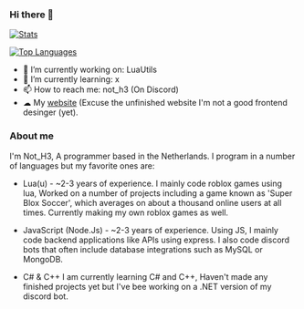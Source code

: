 ### Hi there 👋

[![Stats](https://github-readme-stats.vercel.app/api?username=damger9&show_icons=true&count_private=true&theme=tokyonight)]()

[![Top Languages](https://github-readme-stats.vercel.app/api/top-langs/?username=damger9&hide=css&layout=compact&theme=tokyonight)]()


- 🔭 I’m currently working on: LuaUtils
- 🌱 I’m currently learning: x
- 📫 How to reach me: not_h3 (On Discord)
- ☁ My [website](https://h3dev.xyz) (Excuse the unfinished website I'm not a good frontend desinger (yet).

### About me
I'm Not_H3, A programmer based in the Netherlands. I program in a number of languages but my favorite ones are:

- Lua(u) - ~2-3 years of experience.
I mainly code roblox games using lua, Worked on a number of projects including a game known as 'Super Blox Soccer', which averages on about a thousand online users at all times. Currently making my own roblox games as well.

- JavaScript (Node.Js) - ~2-3 years of experience.
Using JS, I mainly code backend applications like APIs using express. I also code discord bots that often include database integrations such as MySQL or MongoDB.

- C# & C++
I am currently learning C# and C++, Haven't made any finished projects yet but I've bee working on a .NET version of my discord bot.
